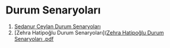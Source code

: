 <h1>Durum Senaryoları</h1>

1. [Sedanur Ceylan Durum Senaryoları](Sedanur_Ceylan_Durum_Senaryoları.pdf "Sedanur Ceylan Durum Senaryoları")
2. [Zehra Hatipoğlu Durum Senaryoları]([Zehra Hatipoğlu Durum Senaryoları .pdf](https://github.com/SedanurCeylan/TechTalks/files/14963313/Zehra.Hatipoglu.Durum.Senaryolari.pdf)

